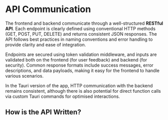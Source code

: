# API Communication

The frontend and backend communicate through a well-structured **RESTful API**. Each endpoint is clearly defined using conventional HTTP methods (GET, POST, PUT, DELETE) and returns consistent JSON responses. The API follows best practices in naming conventions and error handling to provide clarity and ease of integration.

Endpoints are secured using token validation middleware, and inputs are validated both on the frontend (for user feedback) and backend (for security). Common response formats include success messages, error descriptions, and data payloads, making it easy for the frontend to handle various scenarios.

In the Tauri version of the app, HTTP communication with the backend remains consistent, although there is also potential for direct function calls via custom Tauri commands for optimised interactions.

## How is the API Written?